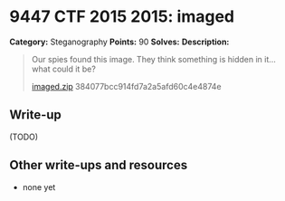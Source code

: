 # 9447 CTF 2015 2015: imaged

**Category:** Steganography
**Points:** 90
**Solves:** 
**Description:**

> Our spies found this image. They think something is hidden in it... what could it be?
> 
> [imaged.zip](./imaged-384077bcc914fd7a2a5afd60c4e4874e.zip)  384077bcc914fd7a2a5afd60c4e4874e


## Write-up

(TODO)

## Other write-ups and resources

* none yet
